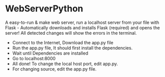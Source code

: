 # WebServerPython
A easy-to-run &amp; make web server, run a localhost server from your file with Flask - Automatically downloads and installs Flask (required) and opens the server! All detected changes will show the errors in the terminal.<br>
* Connect to the Internet, Download the app.py file
* Run the app.py file, It should first install the dependencies.
* Wait until Dependencies are installed
* Go to localhost:8000
* All done! To change the local host port, edit app.py.
* For changing source, edit the app.py file.
